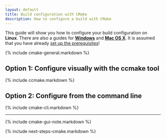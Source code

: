 ```yaml
---
layout: default
title: Build configuration with CMake
description: How to configure a build with CMake
---
```


<p class="intro">This guide will show you how to configure your build configuration on <strong>Linux</strong>. There are also a guides for <strong><a href="{% raw %}{{ site.baseurl }}{% endraw %}/win-configure-cmake">Windows</a></strong> and <strong><a href="{% raw %}{{ site.baseurl }}{% endraw %}/mac-configure-cmake">Mac OS X</a></strong>. It is assumed that you have already <a href="{% raw %}{{ site.baseurl }}{% endraw %}/prerequisites-redirect">set up the prerequisites</a>!</p>

{% include cmake-general.markdown %}

## <span class="step">Option 1:</span> Configure visually with the ccmake tool ##

{% include ccmake.markdown %}

## <span class="step">Option 2:</span> Configure from the command line ##

{% include cmake-cli.markdown %}

----

{% include cmake-gui-note.markdown %}

{% include next-steps-cmake.markdown %}
